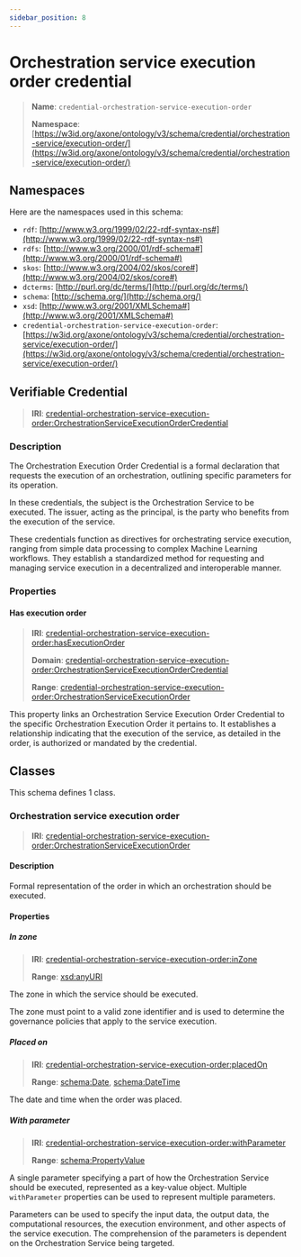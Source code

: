 ```yaml
---
sidebar_position: 8
---
```

[//]: # (This file is auto-generated. Please do not modify it yourself.)

# Orchestration service execution order credential

> **Name**: `credential-orchestration-service-execution-order`
>
> **Namespace**: [https://w3id.org/axone/ontology/v3/schema/credential/orchestration-service/execution-order/](https://w3id.org/axone/ontology/v3/schema/credential/orchestration-service/execution-order/)

## Namespaces

Here are the namespaces used in this schema:

- `rdf`: [http://www.w3.org/1999/02/22-rdf-syntax-ns#](http://www.w3.org/1999/02/22-rdf-syntax-ns#)
- `rdfs`: [http://www.w3.org/2000/01/rdf-schema#](http://www.w3.org/2000/01/rdf-schema#)
- `skos`: [http://www.w3.org/2004/02/skos/core#](http://www.w3.org/2004/02/skos/core#)
- `dcterms`: [http://purl.org/dc/terms/](http://purl.org/dc/terms/)
- `schema`: [http://schema.org/](http://schema.org/)
- `xsd`: [http://www.w3.org/2001/XMLSchema#](http://www.w3.org/2001/XMLSchema#)
- `credential-orchestration-service-execution-order`: [https://w3id.org/axone/ontology/v3/schema/credential/orchestration-service/execution-order/](https://w3id.org/axone/ontology/v3/schema/credential/orchestration-service/execution-order/)

## Verifiable Credential

> **IRI**: [credential-orchestration-service-execution-order:OrchestrationServiceExecutionOrderCredential](https://w3id.org/axone/ontology/v3/schema/credential/orchestration-service/execution-order/OrchestrationServiceExecutionOrderCredential)

### Description

The Orchestration Execution Order Credential is a formal declaration that requests the execution of an orchestration, outlining specific parameters for its operation.

In these credentials, the subject is the Orchestration Service to be executed. The issuer, acting as the principal, is the party who benefits from the execution of the service.

These credentials function as directives for orchestrating service execution, ranging from simple data processing to complex Machine Learning workflows. They establish a standardized method for requesting and managing service execution in a decentralized and interoperable manner.

### Properties

#### Has execution order
>
> **IRI**: [credential-orchestration-service-execution-order:hasExecutionOrder](https://w3id.org/axone/ontology/v3/schema/credential/orchestration-service/execution-order/hasExecutionOrder)
>
> **Domain**:&nbsp;[credential-orchestration-service-execution-order:OrchestrationServiceExecutionOrderCredential](https://w3id.org/axone/ontology/v3/schema/credential/orchestration-service/execution-order/OrchestrationServiceExecutionOrderCredential)
>
> **Range**:&nbsp;[credential-orchestration-service-execution-order:OrchestrationServiceExecutionOrder](https://w3id.org/axone/ontology/v3/schema/credential/orchestration-service/execution-order/OrchestrationServiceExecutionOrder)

This property links an Orchestration Service Execution Order Credential to the specific Orchestration Execution Order it pertains to. It establishes a relationship indicating that the execution of the service, as detailed in the order, is authorized or mandated by the credential.

## Classes

This schema defines 1 class.

### Orchestration service execution order
>
> **IRI**: [credential-orchestration-service-execution-order:OrchestrationServiceExecutionOrder](https://w3id.org/axone/ontology/v3/schema/credential/orchestration-service/execution-order/OrchestrationServiceExecutionOrder)

#### Description

Formal representation of the order in which an orchestration should be executed.

#### Properties

##### In zone
>
> **IRI**: [credential-orchestration-service-execution-order:inZone](https://w3id.org/axone/ontology/v3/schema/credential/orchestration-service/execution-order/inZone)
>
> **Range**:&nbsp;[xsd:anyURI](http://www.w3.org/2001/XMLSchema#anyURI)

The zone in which the service should be executed.

The zone must point to a valid zone identifier and is used to determine the governance policies that apply to the service execution.

##### Placed on
>
> **IRI**: [credential-orchestration-service-execution-order:placedOn](https://w3id.org/axone/ontology/v3/schema/credential/orchestration-service/execution-order/placedOn)
>
> **Range**:&nbsp;[schema:Date](http://schema.org/Date), [schema:DateTime](http://schema.org/DateTime)

The date and time when the order was placed.

##### With parameter
>
> **IRI**: [credential-orchestration-service-execution-order:withParameter](https://w3id.org/axone/ontology/v3/schema/credential/orchestration-service/execution-order/withParameter)
>
> **Range**:&nbsp;[schema:PropertyValue](http://schema.org/PropertyValue)

A single parameter specifying a part of how the Orchestration Service should be executed, represented as a key-value object. Multiple `withParameter` properties can be used to represent multiple parameters.

Parameters can be used to specify the input data, the output data, the computational resources, the execution environment, and other aspects of the service execution. The comprehension of the parameters is dependent on the Orchestration Service being targeted.
